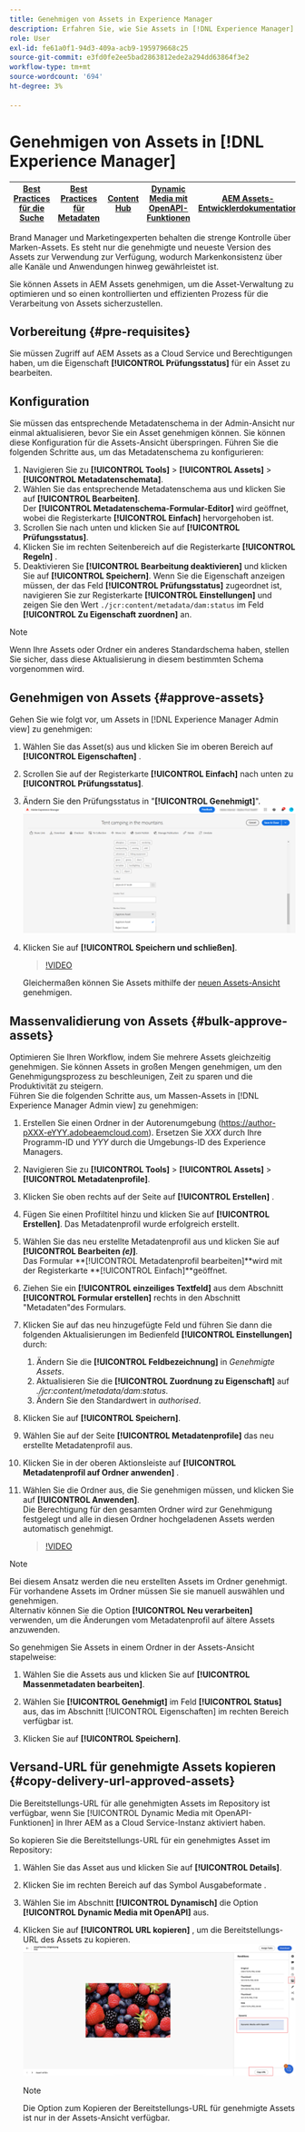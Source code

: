 ```yaml
---
title: Genehmigen von Assets in Experience Manager
description: Erfahren Sie, wie Sie Assets in [!DNL Experience Manager] genehmigen.
role: User
exl-id: fe61a0f1-94d3-409a-acb9-195979668c25
source-git-commit: e3fd0fe2ee5bad2863812ede2a294dd63864f3e2
workflow-type: tm+mt
source-wordcount: '694'
ht-degree: 3%

---
```


# Genehmigen von Assets in [!DNL Experience Manager]

| [Best Practices für die Suche](/help/assets/search-best-practices.md) | [Best Practices für Metadaten](/help/assets/metadata-best-practices.md) | [Content Hub](/help/assets/product-overview.md) | [Dynamic Media mit OpenAPI-Funktionen](/help/assets/dynamic-media-open-apis-overview.md) | [AEM Assets-Entwicklerdokumentation](https://developer.adobe.com/experience-cloud/experience-manager-apis/) |
| ------------- | --------------------------- |---------|----|-----|

Brand Manager und Marketingexperten behalten die strenge Kontrolle über Marken-Assets. Es steht nur die genehmigte und neueste Version des Assets zur Verwendung zur Verfügung, wodurch Markenkonsistenz über alle Kanäle und Anwendungen hinweg gewährleistet ist.

Sie können Assets in AEM Assets genehmigen, um die Asset-Verwaltung zu optimieren und so einen kontrollierten und effizienten Prozess für die Verarbeitung von Assets sicherzustellen.

## Vorbereitung {#pre-requisites}

Sie müssen Zugriff auf AEM Assets as a Cloud Service und Berechtigungen haben, um die Eigenschaft **[!UICONTROL Prüfungsstatus]** für ein Asset zu bearbeiten.

## Konfiguration

Sie müssen das entsprechende Metadatenschema in der Admin-Ansicht nur einmal aktualisieren, bevor Sie ein Asset genehmigen können. Sie können diese Konfiguration für die Assets-Ansicht überspringen. Führen Sie die folgenden Schritte aus, um das Metadatenschema zu konfigurieren:

1. Navigieren Sie zu **[!UICONTROL Tools]** > **[!UICONTROL Assets]** > **[!UICONTROL Metadatenschemata]**.
1. Wählen Sie das entsprechende Metadatenschema aus und klicken Sie auf **[!UICONTROL Bearbeiten]**. <br> Der **[!UICONTROL Metadatenschema-Formular-Editor]** wird geöffnet, wobei die Registerkarte **[!UICONTROL Einfach]** hervorgehoben ist.
1. Scrollen Sie nach unten und klicken Sie auf **[!UICONTROL Prüfungsstatus]**.
1. Klicken Sie im rechten Seitenbereich auf die Registerkarte **[!UICONTROL Regeln]** .
1. Deaktivieren Sie **[!UICONTROL Bearbeitung deaktivieren]** und klicken Sie auf **[!UICONTROL Speichern]**.
Wenn Sie die Eigenschaft anzeigen müssen, der das Feld **[!UICONTROL Prüfungsstatus]** zugeordnet ist, navigieren Sie zur Registerkarte **[!UICONTROL Einstellungen]** und zeigen Sie den Wert `./jcr:content/metadata/dam:status` im Feld **[!UICONTROL Zu Eigenschaft zuordnen]** an.

>[!NOTE]
>
>Wenn Ihre Assets oder Ordner ein anderes Standardschema haben, stellen Sie sicher, dass diese Aktualisierung in diesem bestimmten Schema vorgenommen wird.

## Genehmigen von Assets {#approve-assets}

Gehen Sie wie folgt vor, um Assets in [!DNL Experience Manager Admin view] zu genehmigen:

1. Wählen Sie das Asset(s) aus und klicken Sie im oberen Bereich auf **[!UICONTROL Eigenschaften]** .
1. Scrollen Sie auf der Registerkarte **[!UICONTROL Einfach]** nach unten zu **[!UICONTROL Prüfungsstatus]**.
1. Ändern Sie den Prüfungsstatus in &quot;**[!UICONTROL Genehmigt]**&quot;.
   ![Bild](/help/assets/assets/approve-old-ui.png)
1. Klicken Sie auf **[!UICONTROL Speichern und schließen]**.

   >[!VIDEO](https://video.tv.adobe.com/v/3427430)

   Gleichermaßen können Sie Assets mithilfe der [neuen Assets-Ansicht](/help/assets/manage-organize-assets-view.md) genehmigen.

## Massenvalidierung von Assets {#bulk-approve-assets}

Optimieren Sie Ihren Workflow, indem Sie mehrere Assets gleichzeitig genehmigen. Sie können Assets in großen Mengen genehmigen, um den Genehmigungsprozess zu beschleunigen, Zeit zu sparen und die Produktivität zu steigern.
<br>Führen Sie die folgenden Schritte aus, um Massen-Assets in [!DNL Experience Manager Admin view] zu genehmigen:

1. Erstellen Sie einen Ordner in der Autorenumgebung (https://author-pXXX-eYYY.adobeaemcloud.com). Ersetzen Sie _XXX_ durch Ihre Programm-ID und _YYY_ durch die Umgebungs-ID des Experience Managers.
1. Navigieren Sie zu **[!UICONTROL Tools]** > **[!UICONTROL Assets]** > **[!UICONTROL Metadatenprofile]**.
1. Klicken Sie oben rechts auf der Seite auf **[!UICONTROL Erstellen]** .
1. Fügen Sie einen Profiltitel hinzu und klicken Sie auf **[!UICONTROL Erstellen]**. Das Metadatenprofil wurde erfolgreich erstellt.
1. Wählen Sie das neu erstellte Metadatenprofil aus und klicken Sie auf **[!UICONTROL Bearbeiten _(e)_]**. <br>Das Formular **[!UICONTROL Metadatenprofil bearbeiten]**wird mit der Registerkarte **[!UICONTROL Einfach]**geöffnet.
1. Ziehen Sie ein **[!UICONTROL einzeiliges Textfeld]** aus dem Abschnitt **[!UICONTROL Formular erstellen]** rechts in den Abschnitt &quot;Metadaten&quot;des Formulars.
1. Klicken Sie auf das neu hinzugefügte Feld und führen Sie dann die folgenden Aktualisierungen im Bedienfeld **[!UICONTROL Einstellungen]** durch:
   1. Ändern Sie die **[!UICONTROL Feldbezeichnung]** in _Genehmigte Assets_.
   1. Aktualisieren Sie die **[!UICONTROL Zuordnung zu Eigenschaft]** auf _./jcr:content/metadata/dam:status_.
   1. Ändern Sie den Standardwert in _authorised_.

1. Klicken Sie auf **[!UICONTROL Speichern]**.
1. Wählen Sie auf der Seite **[!UICONTROL Metadatenprofile]** das neu erstellte Metadatenprofil aus.
1. Klicken Sie in der oberen Aktionsleiste auf **[!UICONTROL Metadatenprofil auf Ordner anwenden]** .
1. Wählen Sie die Ordner aus, die Sie genehmigen müssen, und klicken Sie auf **[!UICONTROL Anwenden]**.
   <br> Die Berechtigung für den gesamten Ordner wird zur Genehmigung festgelegt und alle in diesen Ordner hochgeladenen Assets werden automatisch genehmigt.

   >[!VIDEO](https://video.tv.adobe.com/v/3427431)

>[!NOTE]
> 
>Bei diesem Ansatz werden die neu erstellten Assets im Ordner genehmigt. Für vorhandene Assets im Ordner müssen Sie sie manuell auswählen und genehmigen. <br> Alternativ können Sie die Option **[!UICONTROL Neu verarbeiten]** verwenden, um die Änderungen vom Metadatenprofil auf ältere Assets anzuwenden.

So genehmigen Sie Assets in einem Ordner in der Assets-Ansicht stapelweise:

1. Wählen Sie die Assets aus und klicken Sie auf **[!UICONTROL Massenmetadaten bearbeiten]**.

1. Wählen Sie **[!UICONTROL Genehmigt]** im Feld **[!UICONTROL Status]** aus, das im Abschnitt [!UICONTROL Eigenschaften] im rechten Bereich verfügbar ist.

1. Klicken Sie auf **[!UICONTROL Speichern]**.

## Versand-URL für genehmigte Assets kopieren {#copy-delivery-url-approved-assets}

Die Bereitstellungs-URL für alle genehmigten Assets im Repository ist verfügbar, wenn Sie [!UICONTROL Dynamic Media mit OpenAPI-Funktionen] in Ihrer AEM as a Cloud Service-Instanz aktiviert haben.

So kopieren Sie die Bereitstellungs-URL für ein genehmigtes Asset im Repository:

1. Wählen Sie das Asset aus und klicken Sie auf **[!UICONTROL Details]**.

1. Klicken Sie im rechten Bereich auf das Symbol Ausgabeformate .

1. Wählen Sie im Abschnitt **[!UICONTROL Dynamisch]** die Option **[!UICONTROL Dynamic Media mit OpenAPI]** aus.

1. Klicken Sie auf **[!UICONTROL URL kopieren]** , um die Bereitstellungs-URL des Assets zu kopieren.
   ![Versand-URL kopieren](/help/assets/assets/copy-delivery-url.png)

   >[!NOTE]
   >
   >Die Option zum Kopieren der Bereitstellungs-URL für genehmigte Assets ist nur in der Assets-Ansicht verfügbar.
